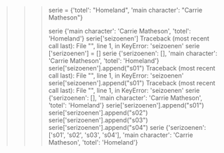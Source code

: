 
>>> serie = {'totel': "Homeland", 'main character': "Carrie Matheson"}
>>> 
>>> serie
{'main character': 'Carrie Matheson', 'totel': 'Homeland'}
>>> serie['seizoenen']
Traceback (most recent call last):
  File "<stdin>", line 1, in <module>
KeyError: 'seizoenen'
>>> serie ['serizoenen'] = []
>>> serie
{'serizoenen': [], 'main character': 'Carrie Matheson', 'totel': 'Homeland'}
>>> serie['seizoenen'].append("s01")
Traceback (most recent call last):
  File "<stdin>", line 1, in <module>
KeyError: 'seizoenen'
>>> serie['seizoenen'].append("s01")
Traceback (most recent call last):
  File "<stdin>", line 1, in <module>
KeyError: 'seizoenen'
>>> serie
{'serizoenen': [], 'main character': 'Carrie Matheson', 'totel': 'Homeland'}
>>> serie['serizoenen'].append("s01")
>>> serie['serizoenen'].append("s02")
>>> serie['serizoenen'].append("s03")
>>> serie['serizoenen'].append("s04")
>>> serie
{'serizoenen': ['s01', 's02', 's03', 's04'], 'main character': 'Carrie Matheson', 'totel': 'Homeland'}
>>> 
